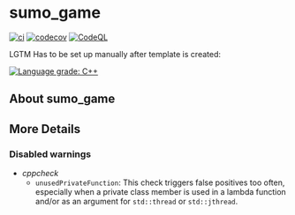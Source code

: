 # sumo_game

[![ci](https://github.com/valerioformato/sumo_game/actions/workflows/ci.yml/badge.svg)](https://github.com/valerioformato/sumo_game/actions/workflows/ci.yml)
[![codecov](https://codecov.io/gh/valerioformato/sumo_game/branch/main/graph/badge.svg)](https://codecov.io/gh/valerioformato/sumo_game)
[![CodeQL](https://github.com/valerioformato/sumo_game/actions/workflows/codeql-analysis.yml/badge.svg)](https://github.com/valerioformato/sumo_game/actions/workflows/codeql-analysis.yml)

LGTM Has to be set up manually after template is created:

[![Language grade: C++](https://img.shields.io/lgtm/grade/cpp/github/valerioformato/sumo_game)](https://lgtm.com/projects/g/valerioformato/sumo_game/context:cpp)

## About sumo_game



## More Details
### Disabled warnings
- *cppcheck*
    - `unusedPrivateFunction`: This check triggers false positives too often, especially when a private class member is used in a lambda function and/or as an argument for `std::thread` or `std::jthread`.

